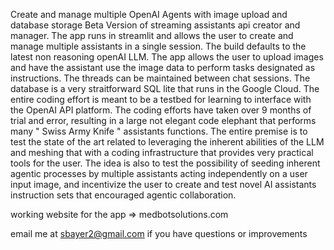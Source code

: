 Create and manage multiple OpenAI Agents with image upload and database storage Beta Version of streaming assistants api creator and manager. The app runs in streamlit and allows the user to create and manage multiple assistants in a single session. The build defaults to the latest non reasoning openAI LLM. The app allows the user to upload images and have the assistant use the image data to perform tasks designated as instructions. The threads can be maintained between chat sessions. The database is a very straitforward SQL lite that runs in the Google Cloud. The entire coding effort is meant to be a testbed for learning to interface with the OpenAI API platform. The coding efforts have taken over 9 months of trial and error, resulting in a large not elegant code elephant that performs many " Swiss Army Knife " assistants functions. The entire premise is to test the state of the art related to leveraging the inherent abilities of the LLM and meshing that with a coding infrastructure that provides very practical tools for the user.  The idea is also to test the possibility of seeding inherent agentic processes by multiple assistants acting independently on a user input image, and incentivize the user to create and test novel AI assistants instruction sets that encouraged agentic collaboration.  

working website for the app => medbotsolutions.com 

email me at sbayer2@gmail.com if you have questions or improvements
